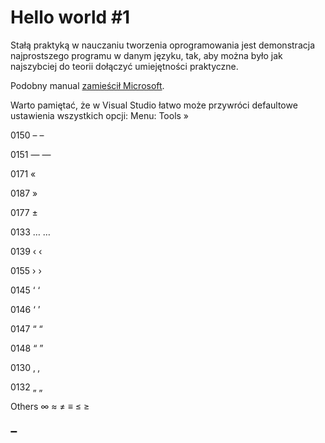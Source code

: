 # Hello world #1

Stałą praktyką w nauczaniu tworzenia oprogramowania jest demonstracja najprostszego programu w danym języku, tak, aby można było jak najszybciej do teorii dołączyć umiejętności praktyczne.

Podobny manual [zamieścił Microsoft](https://www.visualstudio.com/vs/support/#!articles/816-6458-hello-world-in-c-using-visual-studio-2015).

Warto pamiętać, że w Visual Studio łatwo może przywróci defaultowe ustawienia wszystkich opcji:
Menu: Tools » 

0150 – &ndash;

0151 — &mdash;


0171 «

0187 »

0177 ±

0133 … &hellip;

0139 ‹ &lsaquo;

0155 › &rsaquo;

0145 ‘ &lsquo;

0146 ‘ &rsquo;

0147 “ &ldquo;

0148 “ &rdquo;

0130 ‚ &sbquo;

0132 „ &bdquo;

Others ∞ ≈ ≠ ≡ ≤ ≥

&oline;
-
